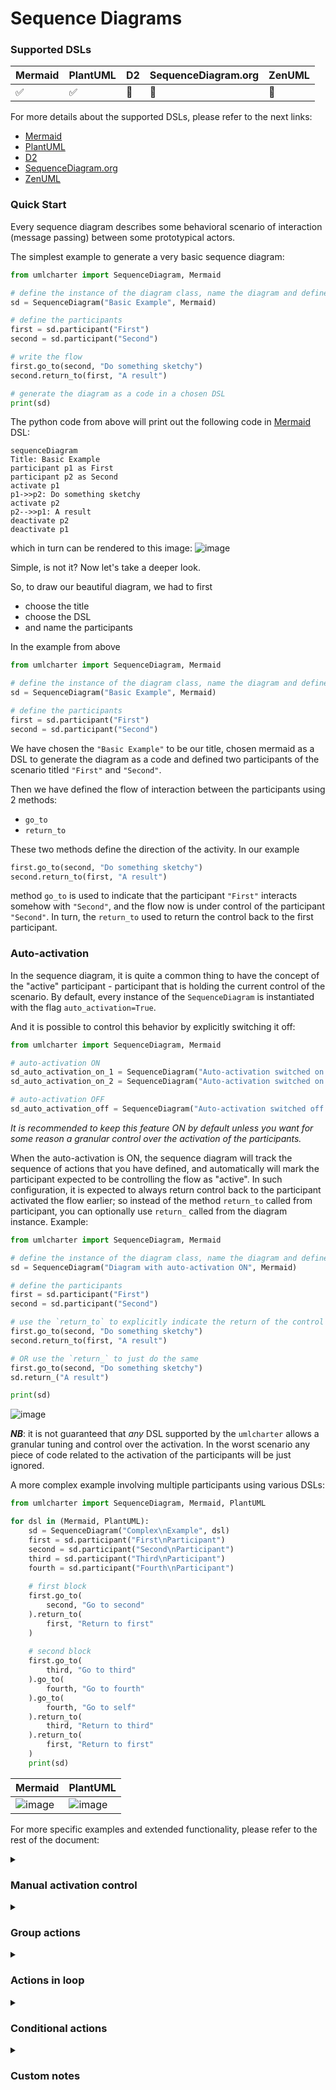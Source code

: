 # Sequence Diagrams

### Supported DSLs

| Mermaid | PlantUML | D2 | SequenceDiagram.org | ZenUML |
|---------|----------|----|---------------------|--------|
| ✅       | ✅        | 🚧 | 🚧                  | 🚧     |

For more details about the supported DSLs, please refer to the next links:
- [Mermaid](https://mermaid.js.org/)
- [PlantUML](https://plantuml.com/)
- [D2](https://d2lang.com/tour/sequence-diagrams/)
- [SequenceDiagram.org](https://sequencediagram.org/instructions.html)
- [ZenUML](https://zenuml.com/)


### Quick Start
Every sequence diagram describes some behavioral scenario of interaction (message passing)
between some prototypical actors.

The simplest example to generate a very basic sequence diagram:
```python
from umlcharter import SequenceDiagram, Mermaid

# define the instance of the diagram class, name the diagram and define the DSL being used
sd = SequenceDiagram("Basic Example", Mermaid)

# define the participants
first = sd.participant("First")
second = sd.participant("Second")

# write the flow
first.go_to(second, "Do something sketchy")
second.return_to(first, "A result")

# generate the diagram as a code in a chosen DSL
print(sd)
```
The python code from above will print out the following code in [Mermaid](https://mermaid.js.org/) DSL:
```text
sequenceDiagram
Title: Basic Example
participant p1 as First
participant p2 as Second
activate p1
p1->>p2: Do something sketchy
activate p2
p2-->>p1: A result
deactivate p2
deactivate p1
```
which in turn can be rendered to this image:
![image](images/basic.png)

Simple, is not it? Now let's take a deeper look.

So, to draw our beautiful diagram, we had to first
- choose the title
- choose the DSL
- and name the participants

In the example from above
```python
from umlcharter import SequenceDiagram, Mermaid

# define the instance of the diagram class, name the diagram and define the DSL being used
sd = SequenceDiagram("Basic Example", Mermaid)

# define the participants
first = sd.participant("First")
second = sd.participant("Second")
```
We have chosen the `"Basic Example"` to be our title, chosen mermaid as a DSL to generate the diagram as a code and
defined two participants of the scenario  titled `"First"` and `"Second"`.

Then we have defined the flow of interaction between the participants using 2 methods:
- `go_to`
- `return_to`

These two methods define the direction of the activity. In our example
```python
first.go_to(second, "Do something sketchy")
second.return_to(first, "A result")
```
method `go_to` is used to indicate that the participant `"First"` interacts somehow with `"Second"`,
and the flow now is under control of the participant `"Second"`.
In turn, the `return_to` used to return the control back to the first participant.

### Auto-activation

In the sequence diagram, it is quite a common thing to have the concept of the "active"
participant - participant that is holding the current control of the scenario.
By default, every instance of the `SequenceDiagram` is instantiated with the flag `auto_activation=True`.

And it is possible to control this behavior by explicitly switching it off:

```python
from umlcharter import SequenceDiagram, Mermaid

# auto-activation ON
sd_auto_activation_on_1 = SequenceDiagram("Auto-activation switched on by default", Mermaid)
sd_auto_activation_on_2 = SequenceDiagram("Auto-activation switched on explicitly", Mermaid, auto_activation=True)

# auto-activation OFF
sd_auto_activation_off = SequenceDiagram("Auto-activation switched off explicitly", Mermaid, auto_activation=False)
```
_It is recommended
to keep this feature ON by default
unless you want for some reason a granular control over the activation of the participants._ 

When the auto-activation is ON,
the sequence diagram will track the sequence of actions that
you have defined, and automatically will mark the participant expected to be controlling the flow as "active".
In such configuration,
it is expected to always return control back to the participant activated the flow earlier;
so instead of the method `return_to` called from participant,
you can optionally use `return_` called from the diagram instance.
Example:
```python
from umlcharter import SequenceDiagram, Mermaid

# define the instance of the diagram class, name the diagram and define the DSL being used
sd = SequenceDiagram("Diagram with auto-activation ON", Mermaid)

# define the participants
first = sd.participant("First")
second = sd.participant("Second")

# use the `return_to` to explicitly indicate the return of the control to the `first` participant
first.go_to(second, "Do something sketchy")
second.return_to(first, "A result")

# OR use the `return_` to just do the same
first.go_to(second, "Do something sketchy")
sd.return_("A result")

print(sd)
```
![image](images/auto_activation.png)

_**NB**_: it is not guaranteed that _any_ DSL supported by the `umlcharter` allows a granular tuning and control over the activation.
In the worst scenario any piece of code related to the activation of the participants will be just ignored.

A more complex example involving multiple participants using various DSLs:
```python
from umlcharter import SequenceDiagram, Mermaid, PlantUML

for dsl in (Mermaid, PlantUML):
    sd = SequenceDiagram("Complex\nExample", dsl)
    first = sd.participant("First\nParticipant")
    second = sd.participant("Second\nParticipant")
    third = sd.participant("Third\nParticipant")
    fourth = sd.participant("Fourth\nParticipant")
    
    # first block
    first.go_to(
        second, "Go to second"
    ).return_to(
        first, "Return to first"
    )
    
    # second block
    first.go_to(
        third, "Go to third"
    ).go_to(
        fourth, "Go to fourth"
    ).go_to(
        fourth, "Go to self"
    ).return_to(
        third, "Return to third"
    ).return_to(
        first, "Return to first"
    )
    print(sd)
```
| Mermaid                              | PlantUML                              |
|--------------------------------------|---------------------------------------|
| ![image](images/complex_mermaid.png) | ![image](images/complex_plantuml.png) |

For more specific examples and extended functionality, please refer to the rest of the document:

<details>
<summary><h3>Manual activation control</h3></summary>

It is possible to control the activation of the participant manually using the `activate` context manager:

```python
from umlcharter import SequenceDiagram, Mermaid, PlantUML

for dsl in (Mermaid, PlantUML):
    sd = SequenceDiagram(
        "Manual Activation",
        dsl,
        auto_activation=False,
    )
    first = sd.participant("First")
    second = sd.participant("Second")
    
    with first.activate():
        first.go_to(second, "Go to second")
        with second.activate():
            second.go_to(second, "Go to self")
            second.return_to(first, "Return to first")
    
    print(sd)
```
| Mermaid                                        | PlantUML                                        |
|------------------------------------------------|-------------------------------------------------|
| ![image](images/manual_activation_mermaid.png) | ![image](images/manual_activation_plantuml.png) |

</details>

<details>
<summary><h3>Group actions</h3></summary>

Certain actions in the flow can be grouped to visually highlight the 
logical relations between the actions.

To do that you have to use the context manager `group` called from the diagram instance

```python
from umlcharter import SequenceDiagram, Mermaid, PlantUML

for dsl in (Mermaid, PlantUML):
    sd = SequenceDiagram("Grouping", dsl)
    
    first = sd.participant("First")
    second = sd.participant("Second")
    third = sd.participant("Third")
    
    with sd.group("Group enclosing everything"):
        first.go_to(second, "Go to second")
        with sd.group("Group enclosing interaction between second and third"):
            second.go_to(third, "Go to third").return_to(second, "Return to second")
        sd.return_("Return to first")
    
    print(sd)
```
| Mermaid                               | PlantUML                               |
|---------------------------------------|----------------------------------------|
| ![image](images/grouping_mermaid.png) | ![image](images/grouping_plantuml.png) |

</details>

<details>
<summary><h3>Actions in loop</h3></summary>

Certain actions in the flow can be grouped to visually highlight these are happening inside a loop.

To identify the group of actions running in a loop, you can use context manager `loop`:

```python
from umlcharter import SequenceDiagram, Mermaid, PlantUML

for dsl in (Mermaid, PlantUML):
    sd = SequenceDiagram("Loops", dsl)
    
    first = sd.participant("First")
    second = sd.participant("Second")
    
    with sd.loop("Infinite loop"):
        first.go_to(second, "Send request to second")
        with sd.loop("Repeat until available"):
            second.go_to(second, "Check internal state")
        sd.return_("Return response")
    
    print(sd)
```

| Mermaid                           | PlantUML                           |
|-----------------------------------|------------------------------------|
| ![image](images/loop_mermaid.png) | ![image](images/loop_plantuml.png) |

</details>

<details>
<summary><h3>Conditional actions</h3></summary>

Certain actions in the flow can be grouped
to visually highlight these are executed in case of the specific condition being met.

To identify the group of actions running if the condition has been met,
you can use context manager `condition`
to identify the beginning of the block
that runs under the condition and the context manager `case` to specifically name the condition:

##### Mermaid
```python
from umlcharter import SequenceDiagram, Mermaid, PlantUML

for dsl in (Mermaid, PlantUML):
    sd = SequenceDiagram("Conditions", dsl, auto_activation=False)
    
    viewer = sd.participant("Viewer")
    drama = sd.participant("Drama")
    comedy = sd.participant("Comedy")
    
    with viewer.activate():
        viewer.go_to(viewer, "What would I like to watch today?")
    
    with sd.condition():
        with sd.case("Want a drama"):
            with viewer.activate():
                viewer.go_to(drama, "Watch drama")
                with drama.activate():
                    drama.return_to(viewer, "Tears and sadness")
        with sd.case("Want a comedy"):
            with viewer.activate():
                viewer.go_to(comedy, "Watch comedy")
                with comedy.activate():
                    comedy.return_to(viewer, "Laugh a lot")
    
    print(sd)
```
| Mermaid                                 | PlantUML                                |
|-----------------------------------------|-----------------------------------------|
| ![image](images/condition_mermaid.png)  | ![image](images/condition_plantuml.png) |


</details>

<details>
<summary><h3>Custom notes</h3></summary>

It is possible to add the plates with the custom text to the diagram.

To place the plate with the text, you can use the method `note`.
These custom notes will be added to the last activated participant in the flow.
If there is no active participant right now, the first participant will be used. 

##### Mermaid
```python
from umlcharter import SequenceDiagram, Mermaid, PlantUML

for dsl in (Mermaid, PlantUML):
    sd = SequenceDiagram("Notes", dsl)
    
    batman = sd.participant("Batman")
    bandit = sd.participant("Bandit")
    
    sd.note("Batman is throwing\na batarang at the bandit")
    batman.go_to(bandit, "Pheeeeeeu!")
    sd.note("Batman has missed!")
    sd.return_("A bad day\nfor Gotham :(")
    
    print(sd)
```
| Mermaid                            | PlantUML                            |
|------------------------------------|-------------------------------------|
| ![image](images/notes_mermaid.png) | ![image](images/notes_plantuml.png) |

</details>